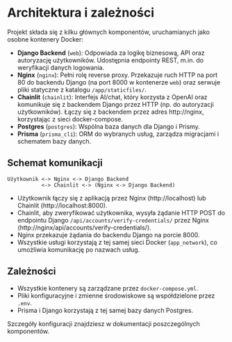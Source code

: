 # Architektura i zależności

Projekt składa się z kilku głównych komponentów, uruchamianych jako osobne kontenery Docker:

- **Django Backend** (`web`): Odpowiada za logikę biznesową, API oraz autoryzację użytkowników. Udostępnia endpointy REST, m.in. do weryfikacji danych logowania.
- **Nginx** (`nginx`): Pełni rolę reverse proxy. Przekazuje ruch HTTP na port 80 do backendu Django (na port 8000 w kontenerze `web`) oraz serwuje pliki statyczne z katalogu `/app/staticfiles/`.
- **Chainlit** (`chainlit`): Interfejs AI/chat, który korzysta z OpenAI oraz komunikuje się z backendem Django przez HTTP (np. do autoryzacji użytkowników). Łączy się z backendem przez adres http://nginx, korzystając z sieci docker-compose.
- **Postgres** (`postgres`): Wspólna baza danych dla Django i Prismy.
- **Prisma** (`prisma_cli`): ORM do wybranych usług, zarządza migracjami i schematem bazy danych.

## Schemat komunikacji

```
Użytkownik <-> Nginx <-> Django Backend
           <-> Chainlit <-> (Nginx <-> Django Backend)
```

- Użytkownik łączy się z aplikacją przez Nginx (http://localhost) lub Chainlit (http://localhost:8000).
- Chainlit, aby zweryfikować użytkownika, wysyła żądanie HTTP POST do endpointu Django `/api/accounts/verify-credentials/` przez Nginx (http://nginx/api/accounts/verify-credentials/).
- Nginx przekazuje żądania do backendu Django na porcie 8000.
- Wszystkie usługi korzystają z tej samej sieci Docker (`app_network`), co umożliwia komunikację po nazwach usług.

## Zależności

- Wszystkie kontenery są zarządzane przez `docker-compose.yml`.
- Pliki konfiguracyjne i zmienne środowiskowe są współdzielone przez `.env`.
- Prisma i Django korzystają z tej samej bazy danych Postgres.

Szczegóły konfiguracji znajdziesz w dokumentacji poszczególnych komponentów. 